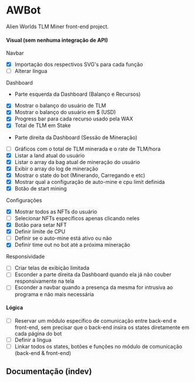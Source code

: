 # AWBot
Alien Worlds TLM Miner front-end project.

#### Visual (sem nenhuma integração de API)
Navbar
- [x] Importação dos respectivos SVG's para cada função
- [ ] Alterar língua

Dashboard
- Parte esquerda da Dashboard (Balanço e Recursos)
- [x] Mostrar o balanço do usuário de TLM
- [x] Mostrar o balanço do usuário em $ (USD)
- [x] Progress bar para cada recurso usado pela WAX
- [x] Total de TLM em Stake
- Parte direita da Dashboard (Sessão de Mineração)
- [ ] Gráficos com o total de TLM minerada e o rate de TLM/hora 
- [x] Listar a land atual do usuário
- [x] Listar o array da bag atual de mineração do usuário
- [x] Exibir o array do log de mineração 
- [x] Mostrar o state do bot (Minerando, Carregando e etc)
- [x] Mostrar qual a configuração de auto-mine e cpu limit definida
- [x] Botão de start mining

Configurações 
- [x] Mostrar todos as NFTs do usuário
- [ ] Selecionar NFTs específicos apenas clicando neles
- [x] Botão para setar NFT
- [x] Definir limite de CPU
- [ ] Definir se o auto-mine está ativo ou não
- [x] Definir time out no bot até a próxima mineração

Responsividade
- [ ] Criar telas de exibição limitada
- [ ] Esconder a parte direita da Dashboard quando ela já não couber responsivamente na tela
- [ ] Esconder a navbar quando a presença da mesma for intrusiva ao programa e não mais necessária

#### Lógica
- [ ] Reservar um módulo específico de comunicação entre back-end e front-end, sem precisar que o back-end insira os states diretamente em cada página do bot
- [ ] Definir a língua
- [ ] Linkar todos os states, botões e funções no módulo de comunicação (back-end & front-end)

## Documentação (indev)
